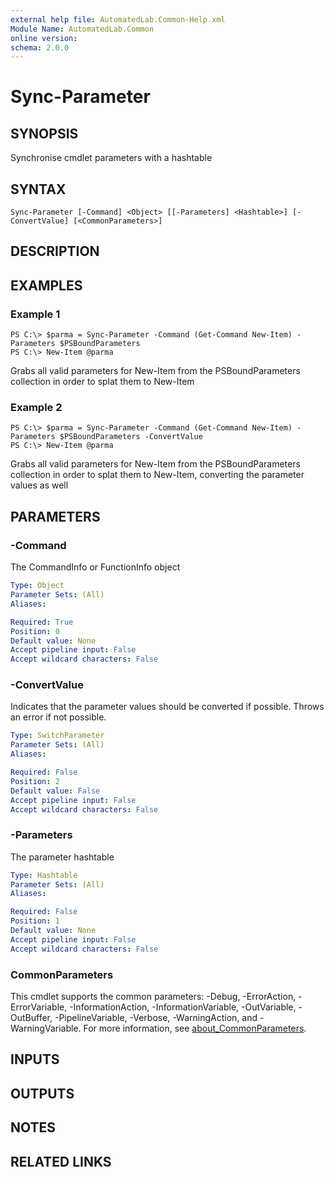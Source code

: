 ```yaml
---
external help file: AutomatedLab.Common-Help.xml
Module Name: AutomatedLab.Common
online version:
schema: 2.0.0
---
```


# Sync-Parameter

## SYNOPSIS
Synchronise cmdlet parameters with a hashtable

## SYNTAX

```
Sync-Parameter [-Command] <Object> [[-Parameters] <Hashtable>] [-ConvertValue] [<CommonParameters>]
```

## DESCRIPTION

## EXAMPLES

### Example 1
```
PS C:\> $parma = Sync-Parameter -Command (Get-Command New-Item) -Parameters $PSBoundParameters
PS C:\> New-Item @parma
```

Grabs all valid parameters for New-Item from the PSBoundParameters collection in order to splat them to New-Item

### Example 2
```
PS C:\> $parma = Sync-Parameter -Command (Get-Command New-Item) -Parameters $PSBoundParameters -ConvertValue
PS C:\> New-Item @parma
```

Grabs all valid parameters for New-Item from the PSBoundParameters collection in order to splat them to New-Item, converting the parameter values as well

## PARAMETERS

### -Command
The CommandInfo or FunctionInfo object

```yaml
Type: Object
Parameter Sets: (All)
Aliases:

Required: True
Position: 0
Default value: None
Accept pipeline input: False
Accept wildcard characters: False
```

### -ConvertValue
Indicates that the parameter values should be converted if possible.
Throws an error if not possible.

```yaml
Type: SwitchParameter
Parameter Sets: (All)
Aliases:

Required: False
Position: 2
Default value: False
Accept pipeline input: False
Accept wildcard characters: False
```

### -Parameters
The parameter hashtable

```yaml
Type: Hashtable
Parameter Sets: (All)
Aliases:

Required: False
Position: 1
Default value: None
Accept pipeline input: False
Accept wildcard characters: False
```

### CommonParameters
This cmdlet supports the common parameters: -Debug, -ErrorAction, -ErrorVariable, -InformationAction, -InformationVariable, -OutVariable, -OutBuffer, -PipelineVariable, -Verbose, -WarningAction, and -WarningVariable. For more information, see [about_CommonParameters](http://go.microsoft.com/fwlink/?LinkID=113216).

## INPUTS

## OUTPUTS

## NOTES

## RELATED LINKS
